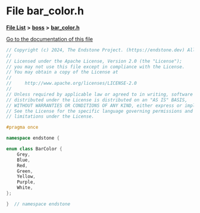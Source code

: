 

# File bar\_color.h

[**File List**](files.md) **>** [**boss**](dir_d0a7fd8d5b72659767e2a2651b1ff51c.md) **>** [**bar\_color.h**](bar__color_8h.md)

[Go to the documentation of this file](bar__color_8h.md)


```C++
// Copyright (c) 2024, The Endstone Project. (https://endstone.dev) All Rights Reserved.
//
// Licensed under the Apache License, Version 2.0 (the "License");
// you may not use this file except in compliance with the License.
// You may obtain a copy of the License at
//
//     http://www.apache.org/licenses/LICENSE-2.0
//
// Unless required by applicable law or agreed to in writing, software
// distributed under the License is distributed on an "AS IS" BASIS,
// WITHOUT WARRANTIES OR CONDITIONS OF ANY KIND, either express or implied.
// See the License for the specific language governing permissions and
// limitations under the License.

#pragma once

namespace endstone {

enum class BarColor {
    Grey,
    Blue,
    Red,
    Green,
    Yellow,
    Purple,
    White,
};

}  // namespace endstone
```


